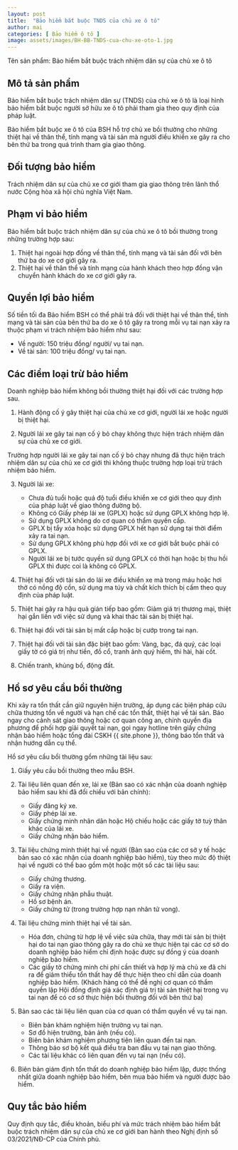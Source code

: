 ```yaml
---
layout: post
title:  "Bảo hiểm bắt buộc TNDS của chủ xe ô tô"
author: mai
categories: [ Bảo hiểm ô tô ]
image: assets/images/BH-BB-TNDS-cua-chu-xe-oto-1.jpg
---
```

Tên sản phẩm: Bảo hiểm bắt buộc trách nhiệm dân sự của chủ xe ô tô

## Mô tả sản phẩm

Bảo hiểm bắt buộc trách nhiệm dân sự (TNDS) của chủ xe ô tô là loại hình bảo hiểm bắt buộc người sở hữu xe ô tô phải tham gia theo quy định của pháp luật.

Bảo hiểm bắt buộc xe ô tô của BSH hỗ trợ chủ xe bồi thường cho những thiệt hại về thân thể, tính mạng và tài sản mà người điều khiển xe gây ra cho bên thứ ba trong quá trình tham gia giao thông.

## Đối tượng bảo hiểm

Trách nhiệm dân sự của chủ xe cơ giới tham gia giao thông trên lãnh thổ nước Cộng hòa xã hội chủ nghĩa Việt Nam.

## Phạm vi bảo hiểm

Bảo hiểm bắt buộc trách nhiệm dân sự của chủ xe ô tô bồi thường trong những trường hợp sau:

1. Thiệt hại ngoài hợp đồng về thân thể, tính mạng và tài sản đối với bên thứ ba do xe cơ giới gây ra.
2. Thiệt hại về thân thể và tính mạng của hành khách theo hợp đồng vận chuyển hành khách do xe cơ giới gây ra.

## Quyền lợi bảo hiểm

Số tiền tối đa Bảo hiểm BSH có thể phải trả đối với thiệt hại về thân thể, tính mạng và tài sản của bên thứ ba do xe ô tô gây ra trong mỗi vụ tai nạn xảy ra thuộc phạm vi trách nhiệm bảo hiểm như sau:

- Về người: 150 triệu đồng/ người/ vụ tai nạn.
- Về tài sản: 100 triệu đồng/ vụ tai nạn.

## Các điểm loại trừ bảo hiểm

Doanh nghiệp bảo hiểm không bồi thường thiệt hại đối với các trường hợp sau.

1. Hành động cố ý gây thiệt hại của chủ xe cơ giới, người lái xe hoặc người bị thiệt hại.

2. Người lái xe gây tai nạn cố ý bỏ chạy không thực hiện trách nhiệm dân sự của chủ xe cơ giới.

Trường hợp người lái xe gây tai nạn cố ý bỏ chạy nhưng đã thực hiện trách nhiệm dân sự của chủ xe cơ giới thì không thuộc trường hợp loại trừ trách nhiệm bảo hiểm.

3. Người lái xe:

    - Chưa đủ tuổi hoặc quá độ tuổi điều khiển xe cơ giới theo quy định của pháp luật về giao thông đường bộ.
    - Không có Giấy phép lái xe (GPLX) hoặc sử dụng GPLX không hợp lệ.
    - Sử dụng GPLX không do cơ quan có thẩm quyền cấp.
    - GPLX bị tẩy xóa hoặc sử dụng GPLX hết hạn sử dụng tại thời điểm xảy ra tai nạn.
    - Sử dụng GPLX không phù hợp đối với xe cơ giới bắt buộc phải có GPLX.
    - Người lái xe bị tước quyền sử dụng GPLX có thời hạn hoặc bị thu hồi GPLX thì được coi là không có GPLX.

4. Thiệt hại đối với tài sản do lái xe điều khiển xe mà trong máu hoặc hơi thở có nồng độ cồn, sử dụng ma túy và chất kích thích bị cấm theo quy định của pháp luật.

5. Thiệt hại gây ra hậu quả gián tiếp bao gồm: Giảm giá trị thương mại, thiệt hại gắn liền với việc sử dụng và khai thác tài sản bị thiệt hại.

6. Thiệt hại đối với tài sản bị mất cắp hoặc bị cướp trong tai nạn.

7. Thiệt hại đối với tài sản đặc biệt bao gồm: Vàng, bạc, đá quý, các loại giấy tờ có giá trị như tiền, đồ cổ, tranh ảnh quý hiếm, thi hài, hài cốt.

8. Chiến tranh, khủng bố, động đất.

## Hồ sơ yêu cầu bồi thường

Khi xảy ra tổn thất cần giữ nguyên hiện trường, áp dụng các biện pháp cứu chữa thương tổn về người và hạn chế các tổn thất, thiệt hại về tài sản. Báo ngay cho cảnh sát giao thông hoặc cơ quan công an, chính quyền địa phương để phối hợp giải quyết tai nạn, gọi ngay hotline trên giấy chứng nhận bảo hiểm hoặc tổng đài CSKH {{ site.phone }}, thông báo tổn thất và nhận hướng dẫn cụ thể.

Hồ sơ yêu cầu bồi thường gồm những tài liệu sau:

1. Giấy yêu cầu bồi thường theo mẫu BSH.

2. Tài liệu liên quan đến xe, lái xe (Bản sao có xác nhận của doanh nghiệp bảo hiểm sau khi đã đối chiếu với bản chính):

    - Giấy đăng ký xe.
    - Giấy phép lái xe.
    - Giấy chứng minh nhân dân hoặc Hộ chiếu hoặc các giấy tờ tuỳ thân khác của lái xe.
    - Giấy chứng nhận bảo hiểm.
3. Tài liệu chứng minh thiệt hại về người (Bản sao của các cơ sở y tế hoặc bản sao có xác nhận của doanh nghiệp bảo hiểm), tùy theo mức độ thiệt hại về người có thể bao gồm một hoặc một số các tài liệu sau:

    - Giấy chứng thương.
    - Giấy ra viện.
    - Giấy chứng nhận phẫu thuật.
    - Hồ sơ bệnh án.
    - Giấy chứng tử (trong trường hợp nạn nhân tử vong).
4. Tài liệu chứng minh thiệt hại về tài sản.

    - Hóa đơn, chứng từ hợp lệ về việc sửa chữa, thay mới tài sản bị thiệt hại do tai nạn giao thông gây ra do chủ xe thực hiện tại các cơ sở do doanh nghiệp bảo hiểm chỉ định hoặc được sự đồng ý của doanh nghiệp bảo hiểm.
    - Các giấy tờ chứng minh chi phí cần thiết và hợp lý mà chủ xe đã chi ra để giảm thiểu tổn thất hay để thực hiện theo chỉ dẫn của doanh nghiệp bảo hiểm. (Khách hàng có thể đề nghị cơ quan có thẩm quyền lập Hội đồng định giá xác định giá trị tài sản thiệt hại trong vụ tai nạn để có cơ sở thực hiện bồi thường đối với bên thứ ba)
5. Bản sao các tài liệu liên quan của cơ quan có thẩm quyền về vụ tai nạn.

    - Biên bản khám nghiệm hiện trường vụ tai nạn.
    - Sơ đồ hiện trường, bản ảnh (nếu có).
    - Biên bản khám nghiệm phương tiện liên quan đến tai nạn.
    - Thông báo sơ bộ kết quả điều tra ban đầu vụ tai nạn giao thông.
    - Các tài liệu khác có liên quan đến vụ tai nạn (nếu có).
6. Biên bản giám định tổn thất do doanh nghiệp bảo hiểm lập, được thống nhất giữa doanh nghiệp bảo hiểm, bên mua bảo hiểm và người được bảo hiểm.

## Quy tắc bảo hiểm

Quy định quy tắc, điều khoản, biểu phí và mức trách nhiệm bảo hiểm bắt buộc trách nhiệm dân sự của chủ xe cơ giới ban hành theo Nghị định số 03/2021/NĐ-CP của Chính phủ.